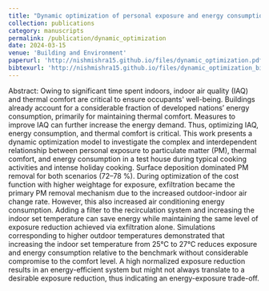 ```yaml
---
title: "Dynamic optimization of personal exposure and energy consumption while ensuring thermal comfort in a test house"
collection: publications
category: manuscripts
permalink: /publication/dynamic_optimization
date: 2024-03-15
venue: 'Building and Environment'
paperurl: 'http://nishmishra15.github.io/files/dynamic_optimization.pdf'
bibtexurl: 'http://nishmishra15.github.io/files/dynamic_optimization_bib.bib'
---
```


Abstract: Owing to significant time spent indoors, indoor air quality (IAQ) and thermal comfort are critical to ensure occupants' well-being. Buildings already account for a considerable fraction of developed nations’ energy consumption, primarily for maintaining thermal comfort. Measures to improve IAQ can further increase the energy demand. Thus, optimizing IAQ, energy consumption, and thermal comfort is critical. This work presents a dynamic optimization model to investigate the complex and interdependent relationship between personal exposure to particulate matter (PM), thermal comfort, and energy consumption in a test house during typical cooking activities and intense holiday cooking. Surface deposition dominated PM removal for both scenarios (72–78 %). During optimization of the cost function with higher weightage for exposure, exfiltration became the primary PM removal mechanism due to the increased outdoor-indoor air change rate. However, this also increased air conditioning energy consumption. Adding a filter to the recirculation system and increasing the indoor set temperature can save energy while maintaining the same level of exposure reduction achieved via exfiltration alone. Simulations corresponding to higher outdoor temperatures demonstrated that increasing the indoor set temperature from 25°C to 27°C reduces exposure and energy consumption relative to the benchmark without considerable compromise to the comfort level. A high normalized exposure reduction results in an energy-efficient system but might not always translate to a desirable exposure reduction, thus indicating an energy-exposure trade-off.
